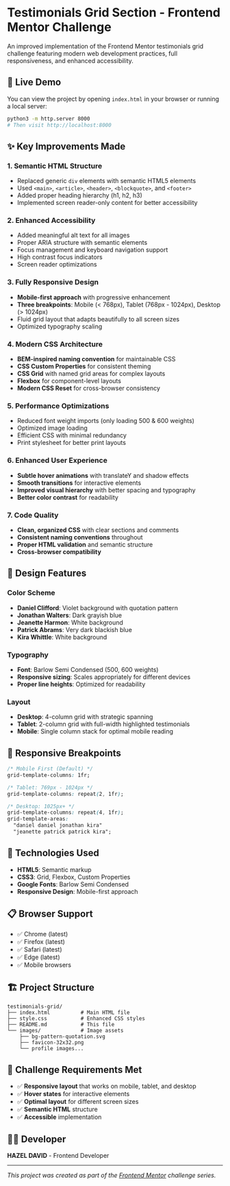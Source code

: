# Testimonials Grid Section - Frontend Mentor Challenge

An improved implementation of the Frontend Mentor testimonials grid challenge featuring modern web development practices, full responsiveness, and enhanced accessibility.

## 🚀 Live Demo

You can view the project by opening `index.html` in your browser or running a local server:

```bash
python3 -m http.server 8000
# Then visit http://localhost:8000
```

## ✨ Key Improvements Made

### 1. **Semantic HTML Structure**
- Replaced generic `div` elements with semantic HTML5 elements
- Used `<main>`, `<article>`, `<header>`, `<blockquote>`, and `<footer>`
- Added proper heading hierarchy (h1, h2, h3)
- Implemented screen reader-only content for better accessibility

### 2. **Enhanced Accessibility**
- Added meaningful alt text for all images
- Proper ARIA structure with semantic elements
- Focus management and keyboard navigation support
- High contrast focus indicators
- Screen reader optimizations

### 3. **Fully Responsive Design**
- **Mobile-first approach** with progressive enhancement
- **Three breakpoints**: Mobile (< 768px), Tablet (768px - 1024px), Desktop (> 1024px)
- Fluid grid layout that adapts beautifully to all screen sizes
- Optimized typography scaling

### 4. **Modern CSS Architecture**
- **BEM-inspired naming convention** for maintainable CSS
- **CSS Custom Properties** for consistent theming
- **CSS Grid** with named grid areas for complex layouts
- **Flexbox** for component-level layouts
- **Modern CSS Reset** for cross-browser consistency

### 5. **Performance Optimizations**
- Reduced font weight imports (only loading 500 & 600 weights)
- Optimized image loading
- Efficient CSS with minimal redundancy
- Print stylesheet for better print layouts

### 6. **Enhanced User Experience**
- **Subtle hover animations** with translateY and shadow effects
- **Smooth transitions** for interactive elements
- **Improved visual hierarchy** with better spacing and typography
- **Better color contrast** for readability

### 7. **Code Quality**
- **Clean, organized CSS** with clear sections and comments
- **Consistent naming conventions** throughout
- **Proper HTML validation** and semantic structure
- **Cross-browser compatibility**

## 🎨 Design Features

### Color Scheme
- **Daniel Clifford**: Violet background with quotation pattern
- **Jonathan Walters**: Dark grayish blue
- **Jeanette Harmon**: White background
- **Patrick Abrams**: Very dark blackish blue
- **Kira Whittle**: White background

### Typography
- **Font**: Barlow Semi Condensed (500, 600 weights)
- **Responsive sizing**: Scales appropriately for different devices
- **Proper line heights**: Optimized for readability

### Layout
- **Desktop**: 4-column grid with strategic spanning
- **Tablet**: 2-column grid with full-width highlighted testimonials
- **Mobile**: Single column stack for optimal mobile reading

## 📱 Responsive Breakpoints

```css
/* Mobile First (Default) */
grid-template-columns: 1fr;

/* Tablet: 769px - 1024px */
grid-template-columns: repeat(2, 1fr);

/* Desktop: 1025px+ */
grid-template-columns: repeat(4, 1fr);
grid-template-areas:
  "daniel daniel jonathan kira"
  "jeanette patrick patrick kira";
```

## 🔧 Technologies Used

- **HTML5**: Semantic markup
- **CSS3**: Grid, Flexbox, Custom Properties
- **Google Fonts**: Barlow Semi Condensed
- **Responsive Design**: Mobile-first approach

## 📋 Browser Support

- ✅ Chrome (latest)
- ✅ Firefox (latest)
- ✅ Safari (latest)
- ✅ Edge (latest)
- ✅ Mobile browsers

## 🏗️ Project Structure

```
testimonials-grid/
├── index.html          # Main HTML file
├── style.css           # Enhanced CSS styles
├── README.md           # This file
└── images/             # Image assets
    ├── bg-pattern-quotation.svg
    ├── favicon-32x32.png
    └── profile images...
```

## 🎯 Challenge Requirements Met

- ✅ **Responsive layout** that works on mobile, tablet, and desktop
- ✅ **Hover states** for interactive elements
- ✅ **Optimal layout** for different screen sizes
- ✅ **Semantic HTML** structure
- ✅ **Accessible** implementation

## 👨‍💻 Developer

**HAZEL DAVID** - Frontend Developer

---

*This project was created as part of the [Frontend Mentor](https://www.frontendmentor.io) challenge series.*